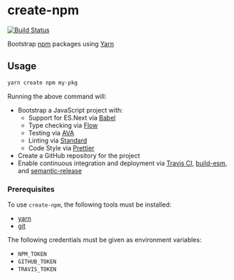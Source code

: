 # create-npm
[![Build Status](https://travis-ci.org/vinsonchuong/create-npm.svg?branch=master)](https://travis-ci.org/vinsonchuong/create-npm)

Bootstrap [npm](https://www.npmjs.com) packages using [Yarn](https://yarnpkg.com)

## Usage
```sh
yarn create npm my-pkg
```

Running the above command will:

* Bootstrap a JavaScript project with:
  * Support for ES.Next via [Babel](https://babeljs.io/)
  * Type checking via [Flow](https://flow.org/)
  * Testing via [AVA](https://github.com/avajs/ava)
  * Linting via [Standard](https://github.com/feross/standard)
  * Code Style via [Prettier](https://github.com/prettier/prettier)
* Create a GitHub repository for the project
* Enable continuous integration and deployment via
  [Travis CI](https://travis-ci.org/),
  [build-esm](https://github.com/vinsonchuong/build-esm), and
  [semantic-release](https://github.com/semantic-release/semantic-release)

### Prerequisites
To use `create-npm`, the following tools must be installed:

* [yarn](https://yarnpkg.com/)
* [git](https://git-scm.com/)

The following credentials must be given as environment variables:

* `NPM_TOKEN`
* `GITHUB_TOKEN`
* `TRAVIS_TOKEN`
